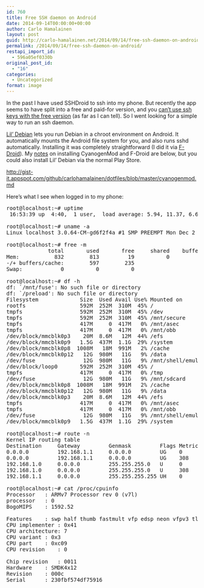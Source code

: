 ```yaml
---
id: 760
title: Free SSH daemon on Android
date: 2014-09-14T00:00:00+00:00
author: Carlo Hamalainen
layout: post
guid: http://carlo-hamalainen.net/2014/09/14/free-ssh-daemon-on-android/
permalink: /2014/09/14/free-ssh-daemon-on-android/
restapi_import_id:
  - 596a05ef0330b
original_post_id:
  - "16"
categories:
  - Uncategorized
format: image
---
```

In the past I have used SSHDroid to ssh into my phone. But recently the app seems to have split into a free and paid-for version, and you [can&#8217;t use ssh keys with the free version](http://forum.xda-developers.com/showthread.php?t=921801) (as far as I can tell). So I went looking for a simple way to run an ssh daemon. 

[Lil&#8217; Debian](https://github.com/guardianproject/lildebi) lets you run Debian in a chroot environment on Android. It automatically mounts the Android file system for you, and also runs sshd automatically. Installing it was completely straightforward (I did it via [F-Droid](https://f-droid.org/)). My [notes](https://github.com/carlohamalainen/dotfiles/blob/master/cyanogenmod.md) on installing CyanogenMod and F-Droid are below, but you could also install Lil&#8217; Debian via the normal Play Store.

<http://gist-it.appspot.com/github/carlohamalainen/dotfiles/blob/master/cyanogenmod.md> 

Here&#8217;s what I see when logged in to my phone: 

<pre>root@localhost:~# uptime
 16:53:39 up  4:40,  1 user,  load average: 5.94, 11.37, 6.61

root@localhost:~# uname -a
Linux localhost 3.0.64-CM-gd6f2f4a #1 SMP PREEMPT Mon Dec 2 21:12:34 PST 2013 armv7l GNU/Linux

root@localhost:~# free -m
             total       used       free     shared    buffers     cached
Mem:           832        813         19          0          2        213
-/+ buffers/cache:        597        235
Swap:            0          0          0

root@localhost:~# df -h
df: `/mnt/fuse': No such file or directory
df: `/preload': No such file or directory
Filesystem             Size  Used Avail Use% Mounted on
rootfs                 592M  252M  310M  45% /
tmpfs                  592M  252M  310M  45% /dev
tmpfs                  592M  252M  310M  45% /mnt/secure
tmpfs                  417M     0  417M   0% /mnt/asec
tmpfs                  417M     0  417M   0% /mnt/obb
/dev/block/mmcblk0p3    20M  8.6M   12M  44% /efs
/dev/block/mmcblk0p9   1.5G  437M  1.1G  29% /system
/dev/block/mmcblk0p8  1008M   18M  991M   2% /cache
/dev/block/mmcblk0p12   12G  980M   11G   9% /data
/dev/fuse               12G  980M   11G   9% /mnt/shell/emulated
/dev/block/loop0       592M  252M  310M  45% /
tmpfs                  417M     0  417M   0% /tmp
/dev/fuse               12G  980M   11G   9% /mnt/sdcard
/dev/block/mmcblk0p8  1008M   18M  991M   2% /cache
/dev/block/mmcblk0p12   12G  980M   11G   9% /data
/dev/block/mmcblk0p3    20M  8.6M   12M  44% /efs
tmpfs                  417M     0  417M   0% /mnt/asec
tmpfs                  417M     0  417M   0% /mnt/obb
/dev/fuse               12G  980M   11G   9% /mnt/shell/emulated
/dev/block/mmcblk0p9   1.5G  437M  1.1G  29% /system

root@localhost:~# route -n
Kernel IP routing table
Destination     Gateway         Genmask         Flags Metric Ref    Use Iface
0.0.0.0         192.168.1.1     0.0.0.0         UG    0      0        0 wlan0
0.0.0.0         192.168.1.1     0.0.0.0         UG    308    0        0 wlan0
192.168.1.0     0.0.0.0         255.255.255.0   U     0      0        0 wlan0
192.168.1.0     0.0.0.0         255.255.255.0   U     308    0        0 wlan0
192.168.1.1     0.0.0.0         255.255.255.255 UH    0      0        0 wlan0

root@localhost:~# cat /proc/cpuinfo
Processor   : ARMv7 Processor rev 0 (v7l)
processor   : 0
BogoMIPS    : 1592.52

Features    : swp half thumb fastmult vfp edsp neon vfpv3 tls
CPU implementer : 0x41
CPU architecture: 7
CPU variant : 0x3
CPU part    : 0xc09
CPU revision    : 0

Chip revision   : 0011
Hardware    : SMDK4x12
Revision    : 000c
Serial      : 230fbf574df75916
</pre>